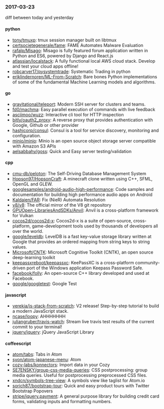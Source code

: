 ### 2017-03-23
diff between today and yesterday

#### python
* [tony/tmuxp](https://github.com/tony/tmuxp):  tmux session manager built on libtmux
* [certsocietegenerale/fame](https://github.com/certsocietegenerale/fame): FAME Automates Malware Evaluation
* [rafalp/Misago](https://github.com/rafalp/Misago): Misago is fully featured forum application written in Python and ES6, powered by Django and React.js
* [atlassian/localstack](https://github.com/atlassian/localstack): A fully functional local AWS cloud stack. Develop and test your cloud apps offline!
* [robcarver17/pysystemtrade](https://github.com/robcarver17/pysystemtrade): Systematic Trading in python
* [eriklindernoren/ML-From-Scratch](https://github.com/eriklindernoren/ML-From-Scratch): Bare bones Python implementations of some of the fundamental Machine Learning models and algorithms.

#### go
* [gravitational/teleport](https://github.com/gravitational/teleport): Modern SSH server for clusters and teams.
* [fd0/machma](https://github.com/fd0/machma): Easy parallel execution of commands with live feedback
* [asciimoo/wuzz](https://github.com/asciimoo/wuzz): Interactive cli tool for HTTP inspection
* [bitly/oauth2_proxy](https://github.com/bitly/oauth2_proxy): A reverse proxy that provides authentication with Google, Github or other provider
* [hashicorp/consul](https://github.com/hashicorp/consul): Consul is a tool for service discovery, monitoring and configuration.
* [minio/minio](https://github.com/minio/minio): Minio is an open source object storage server compatible with Amazon S3 APIs
* [aelsabbahy/goss](https://github.com/aelsabbahy/goss): Quick and Easy server testing/validation

#### cpp
* [cmu-db/peloton](https://github.com/cmu-db/peloton): The Self-Driving Database Management System
* [Hopson97/HopsonCraft](https://github.com/Hopson97/HopsonCraft): A minecraft clone written using C++, SFML, OpenGL and GLEW.
* [googlesamples/android-audio-high-performance](https://github.com/googlesamples/android-audio-high-performance): Code samples and documentation for building high performance audio apps on Android
* [Kaldaien/FAR](https://github.com/Kaldaien/FAR): Fix (NieR) Automata Resolution
* [v8/v8](https://github.com/v8/v8): The official mirror of the V8 git repository
* [GPUOpen-LibrariesAndSDKs/Anvil](https://github.com/GPUOpen-LibrariesAndSDKs/Anvil): Anvil is a cross-platform framework for Vulkan
* [cocos2d/cocos2d-x](https://github.com/cocos2d/cocos2d-x): Cocos2d-x is a suite of open-source, cross-platform, game-development tools used by thousands of developers all over the world.
* [google/leveldb](https://github.com/google/leveldb): LevelDB is a fast key-value storage library written at Google that provides an ordered mapping from string keys to string values.
* [Microsoft/CNTK](https://github.com/Microsoft/CNTK): Microsoft Cognitive Toolkit (CNTK), an open source deep-learning toolkit
* [keepassxreboot/keepassxc](https://github.com/keepassxreboot/keepassxc): KeePassXC is a cross-platform community-driven port of the Windows application Keepass Password Safe.
* [facebook/folly](https://github.com/facebook/folly): An open-source C++ library developed and used at Facebook.
* [google/googletest](https://github.com/google/googletest): Google Test

#### javascript
* [verekia/js-stack-from-scratch](https://github.com/verekia/js-stack-from-scratch):  V2 release!   Step-by-step tutorial to build a modern JavaScript stack.
* [ncase/loopy](https://github.com/ncase/loopy): AHHHHHHH
* [juliangruber/travis-watch](https://github.com/juliangruber/travis-watch): Stream live travis test results of the current commit to your terminal!
* [jquery/jquery](https://github.com/jquery/jquery): jQuery JavaScript Library

#### coffeescript
* [atom/tabs](https://github.com/atom/tabs): Tabs in Atom
* [syon/atom-japanese-menu](https://github.com/syon/atom-japanese-menu): Atom 
* [cozy-labs/konnectors](https://github.com/cozy-labs/konnectors): Import data in your Cozy
* [SE7ENSKY/group-css-media-queries](https://github.com/SE7ENSKY/group-css-media-queries): CSS postprocessing: group media queries. Useful for postprocessing preprocessed CSS files.
* [xndcn/symbols-tree-view](https://github.com/xndcn/symbols-tree-view): A symbols view like taglist for Atom.io
* [sorich87/bootstrap-tour](https://github.com/sorich87/bootstrap-tour): Quick and easy product tours with Twitter Bootstrap Popovers
* [stripe/jquery.payment](https://github.com/stripe/jquery.payment): A general purpose library for building credit card forms, validating inputs and formatting numbers.
